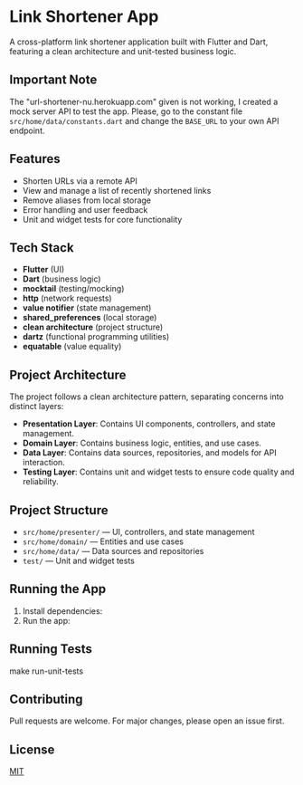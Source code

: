 # Link Shortener App

A cross-platform link shortener application built with Flutter and Dart, featuring a clean
architecture and unit-tested business logic.

## Important Note
The "url-shortener-nu.herokuapp.com" given is not working, I created a mock server API to test the app.
Please, go to the constant file `src/home/data/constants.dart` and change the `BASE_URL` to your own API endpoint.

## Features

- Shorten URLs via a remote API
- View and manage a list of recently shortened links
- Remove aliases from local storage
- Error handling and user feedback
- Unit and widget tests for core functionality

## Tech Stack

- **Flutter** (UI)
- **Dart** (business logic)
- **mocktail** (testing/mocking)
- **http** (network requests)
- **value notifier** (state management)
- **shared_preferences** (local storage)
- **clean architecture** (project structure)
- **dartz** (functional programming utilities)
- **equatable** (value equality)

## Project Architecture

The project follows a clean architecture pattern, separating concerns into distinct layers:

- **Presentation Layer**: Contains UI components, controllers, and state management.
- **Domain Layer**: Contains business logic, entities, and use cases.
- **Data Layer**: Contains data sources, repositories, and models for API interaction.
- **Testing Layer**: Contains unit and widget tests to ensure code quality and reliability.

## Project Structure

- `src/home/presenter/` — UI, controllers, and state management
- `src/home/domain/` — Entities and use cases
- `src/home/data/` — Data sources and repositories
- `test/` — Unit and widget tests

## Running the App

1. Install dependencies:
2. Run the app:

## Running Tests

make run-unit-tests

## Contributing

Pull requests are welcome. For major changes, please open an issue first.

## License

[MIT](LICENSE)

